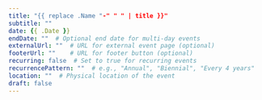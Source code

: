 ```yaml
---
title: "{{ replace .Name "-" " " | title }}"
subtitle: ""
date: {{ .Date }}
endDate: ""  # Optional end date for multi-day events
externalUrl: ""  # URL for external event page (optional)
footerUrl: ""    # URL for footer button (optional)
recurring: false  # Set to true for recurring events
recurrencePattern: ""  # e.g., "Annual", "Biennial", "Every 4 years"
location: ""  # Physical location of the event
draft: false
---
```


<!-- Event description goes here -->